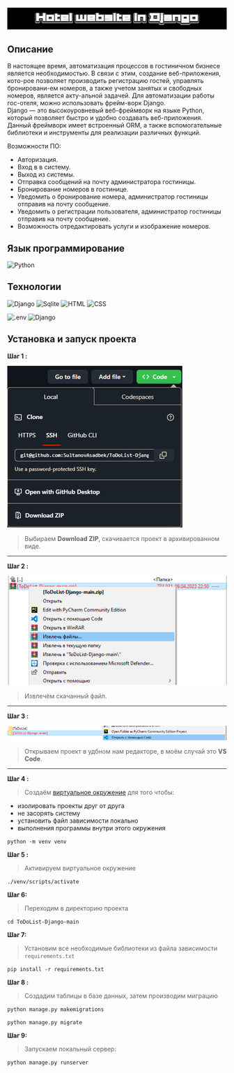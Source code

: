![Header](https://github.com/SultanovAsadbek/Hotel_website_in_django/blob/Example/assets/main.gif)


## Описание
В настоящее время, автоматизация процессов в гостиничном бизнесе является необходимостью. В связи с этим, создание веб-приложения, кото-рое позволяет производить регистрацию гостей, управлять бронировани-ем номеров, а также учетом занятых и свободных номеров, является акту-альной задачей.
Для автоматизации работы гос-отеля, можно использовать фрейм-ворк Django.       
Django — это высокоуровневый веб-фреймворк на языке Python, который позволяет быстро и удобно создавать веб-приложения. Данный фреймворк имеет встроенный ORM, а также вспомогательные библиотеки и инструменты для реализации различных функций.


Возможности ПО:
- Авторизация.
- Вход в в систему.
- Выход из системы.
- Отправка сообщений на почту администратора гостиницы. 
- Бронирование номеров в гостинице.
- Уведомить о бронирование номера, администратор гостиницы отправив 
  на почту сообщение.
- Уведомить о регистрации пользователя, администратор гостиницы отправив 
  на почту сообщение. 
- Возможность отредактировать услуги и изображение номеров. 


## Язык программирование
![Python](https://img.shields.io/badge/python-black?style=for-the-badge&logo=python&logoColor=yellow)


## Технологии
![Django](https://img.shields.io/badge/Django-black?style=for-the-badge&logo=django&logoColor=green)
![Sqlite](https://img.shields.io/badge/sqlite3-black?style=for-the-badge&logo=sqlite&logoColor=blue)
![HTML](https://img.shields.io/badge/HTML5-black?style=for-the-badge&logo=HTML5&logoColor=orange)
![CSS](https://img.shields.io/badge/CSS3-black?style=for-the-badge&logo=CSS3&logoColor=blue)

![.env](https://img.shields.io/badge/.env-black?style=for-the-badge&logo=.env&logoColor=green)
![Django](https://img.shields.io/badge/django_jet_reboot-black?style=for-the-badge&logo=Vectorworks&logoColor=red)


## Установка и запуск проекта
**Шаг 1 :**

![taks_list_admin_page](https://github.com/SultanovAsadbek/ToDoList-Django/blob/main/Project_assets/step-1_installing.png)
> Выбираем  **Download ZIP**, скачивается проект в архивированном виде.
---


**Шаг 2 :**

![taks_list_admin_page](https://github.com/SultanovAsadbek/ToDoList-Django/blob/main/Project_assets/step-2_installing.png)
> Извлечём скачанный файл.
---


**Шаг 3 :**

![taks_list_admin_page](https://github.com/SultanovAsadbek/ToDoList-Django/blob/main/Project_assets/step-3_installing.png)
> Открываем проект в удбном нам редакторе, в моём случай это **VS Code**.
---


**Шаг 4 :**
> Создаём [виртуальное окружение](https://pyneng.readthedocs.io/ru/latest/book/01_intro/virtualenv.html) для того чтобы:
+ изолировать проекты друг от друга 
+ не засорять систему 
+ установить файл зависимости локально 
+ выполнения программы внутри этого окружения 

```
python -m venv venv
```


**Шаг 5 :**
> Активируем виртуальное окружение

``` 
./venv/scripts/activate
```


**Шаг 6:**
> Переходим в директорию проекта

```
cd ToDoList-Django-main
```


**Шаг 7:**
> Установим все необходимые библиотеки из файла зависимости ```requirements.txt```

```
pip install -r requirements.txt
```


**Шаг 8 :**
> Создадим таблицы в базе данных, затем производим миграцию

```
python manage.py makemigrations
```

```
python manage.py migrate
```


**Шаг 9:**
> Запускаем локальный сервер:

```
python manage.py runserver
```
